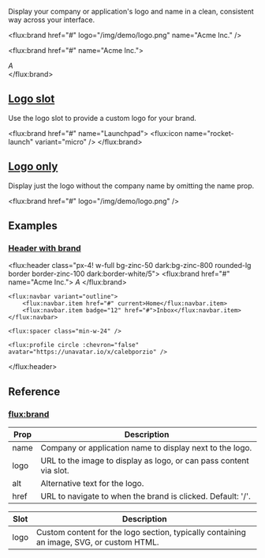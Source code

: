 Display your company or application's logo and name in a clean, consistent way across your interface.

<flux:brand href="#" logo="/img/demo/logo.png" name="Acme Inc." />

<flux:brand href="#" name="Acme Inc.">
    <x-slot name="logo">
        <div class="size-6 rounded shrink-0 bg-accent text-accent-foreground flex items-center justify-center"><i class="font-serif font-bold">A</i></div>
    </x-slot>
</flux:brand>


## [Logo slot](https://fluxui.dev/components/brand#logo-slot)

Use the logo slot to provide a custom logo for your brand.


<flux:brand href="#" name="Launchpad">
    <x-slot name="logo" class="size-6 rounded-full bg-cyan-500 text-white text-xs font-bold">
        <flux:icon name="rocket-launch" variant="micro" />
    </x-slot>
</flux:brand>


## [Logo only](https://fluxui.dev/components/brand#logo-only)

Display just the logo without the company name by omitting the name prop.

<flux:brand href="#" logo="/img/demo/logo.png" />

## Examples

### [Header with brand](https://fluxui.dev/components/brand#header-with-brand)


<flux:header class="px-4! w-full bg-zinc-50 dark:bg-zinc-800 rounded-lg border border-zinc-100 dark:border-white/5">
    <flux:brand href="#" name="Acme Inc.">
        <x-slot name="logo" class="bg-accent text-accent-foreground">
            <i class="font-serif font-bold">A</i>
        </x-slot>
    </flux:brand>

    <flux:navbar variant="outline">
        <flux:navbar.item href="#" current>Home</flux:navbar.item>
        <flux:navbar.item badge="12" href="#">Inbox</flux:navbar.item>
    </flux:navbar>

    <flux:spacer class="min-w-24" />

    <flux:profile circle :chevron="false" avatar="https://unavatar.io/x/calebporzio" />
</flux:header>

## Reference

### [flux:brand](https://fluxui.dev/components/brand#fluxbrand)

|Prop|Description|
|---|---|
|name|Company or application name to display next to the logo.|
|logo|URL to the image to display as logo, or can pass content via slot.|
|alt|Alternative text for the logo.|
|href|URL to navigate to when the brand is clicked. Default: '/'.|

|Slot|Description|
|---|---|
|logo|Custom content for the logo section, typically containing an image, SVG, or custom HTML.|